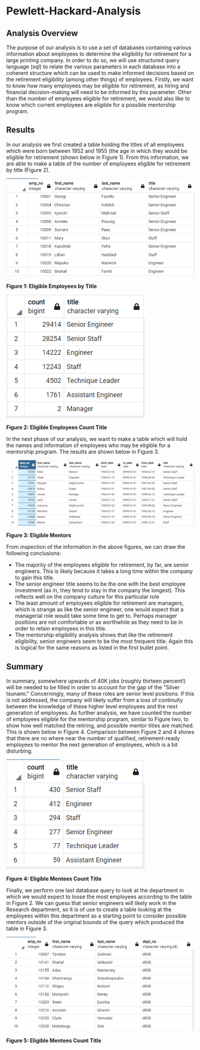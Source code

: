 # Pewlett-Hackard-Analysis
## Analysis Overview
The purpose of our analysis is to use a set of databases containing various information about employees to determine the eligibility for retirement for a large printing company. In order to do so, we will use structured query language (sql) to relate the various parameters in each database into a coherent structure which can be used to make informed decisions based on the retirement eligibility (among other things) of employees. Firstly, we want to know how many employees may be eligible for retirement, as hiring and financial decision-making will need to be informed by this parameter. Other than the number of employees eligible for retirement, we would also like to know which current employees are eligible for a possible mentorship program.
## Results
In our analysis we first created a table holding the titles of all employees which were born between 1952 and 1955 (the age in which they would be eligible for retirement (shown below in Figure 1). From this information, we are able to make a table of the number of employees eligible for retirement by title (Figure 2). 

![alt text](https://github.com/aamotz001/Pewlett-Hackard-Analysis/blob/main/Figures/unique_titles.png)

__Figure 1: Eligible Employees by Title__

![alt text](https://github.com/aamotz001/Pewlett-Hackard-Analysis/blob/main/Figures/retiring_titles.png)

__Figure 2: Eligible Employees Count Title__

In the next phase of our analysis, we want to make a table which will hold the names and information of employees who may be eligible for a mentorship program. The results are shown below in Figure 3.

![alt text](https://github.com/aamotz001/Pewlett-Hackard-Analysis/blob/main/Figures/mentorship_eligibility.png)

__Figure 3: Eligible Mentors__

From inspection of the information in the above figures, we can draw the following conclusions: 

- The majority of the employees eligible for retirement, by far, are senior engineers. This is likely because it takes a long time within the company to gain this title.
- The senior engineer title seems to be the one with the best employee investment (as in, they tend to stay in the company the longest). This reflects well on the company culture for this particular role
- The least amount of employees eligible for retirement are managers, which is strange as like the senior engineer, one would expect that a managerial role would take some time to get to. Perhaps manager positions are not comfortable or as worthwhile as they need to be in order to retain employees in this title. 
- The mentorship eligibility analysis shows that like the retirement eligibility, senior engineers seem to be the most frequent title. Again this is logical for the same reasons as listed in the first bullet point. 
## Summary
In summary, somewhere upwards of 40K jobs (roughly thirteen percent!) will be needed to be filled in order to account for the gap of the "Silver tsunami." Concerningly, many of these roles are senior level positions. If this is not addressed, the company will likely suffer from a loss of continuity between the knowledge of these higher level employees and the next generation of employees. As further analysis, we have counted the number of employees eligible for the mentorship program, similar to Figure two, to show how well matched the retiring, and possible mentor titles are matched. This is shown below in Figure 4. Comparison between Figure 2 and 4 shows that there are no where near the number of qualified, retirement-ready employees to mentor the next generation of employees, which is a bit disturbing.

![alt text](https://github.com/aamotz001/Pewlett-Hackard-Analysis/blob/main/Figures/mentee_count.png)

__Figure 4: Eligible Mentees Count Title__

Finally, we perform one last database query to look at the department in which we would expect to loose the most employees according to the table in Figure 2. We can guess that senior engineers will likely work in the Research department, so it is of use to create a table looking at the employees within this department as a starting point to consider possible mentors outside of the original bounds of the query which produced the table in Figure 3.


![alt text](https://github.com/aamotz001/Pewlett-Hackard-Analysis/blob/main/Figures/Research_dept.png)

__Figure 5: Eligible Mentees Count Title__
